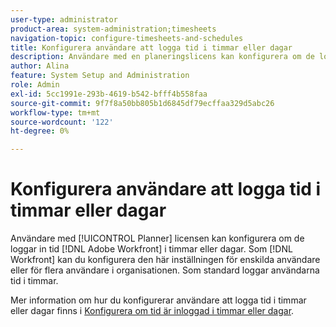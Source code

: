 ```yaml
---
user-type: administrator
product-area: system-administration;timesheets
navigation-topic: configure-timesheets-and-schedules
title: Konfigurera användare att logga tid i timmar eller dagar
description: Användare med en planeringslicens kan konfigurera om de loggar in [!DNL Adobe Workfront] i timmar eller dagar. Som Workfront-administratör kan du konfigurera den här inställningen för enskilda användare eller för flera användare i organisationen. Som standard loggar användarna tid i timmar.
author: Alina
feature: System Setup and Administration
role: Admin
exl-id: 5cc1991e-293b-4619-b542-bfff4b558faa
source-git-commit: 9f7f8a50bb805b1d6845df79ecffaa329d5abc26
workflow-type: tm+mt
source-wordcount: '122'
ht-degree: 0%

---
```


# Konfigurera användare att logga tid i timmar eller dagar

<!--this article should be removed from the admin area because this is not an admin function; we have another article linked below in the user area for timesheets -->

Användare med [!UICONTROL Planner] licensen kan konfigurera om de loggar in tid [!DNL Adobe Workfront] i timmar eller dagar. Som [!DNL Workfront] kan du konfigurera den här inställningen för enskilda användare eller för flera användare i organisationen. Som standard loggar användarna tid i timmar.

Mer information om hur du konfigurerar användare att logga tid i timmar eller dagar finns i [Konfigurera om tid är inloggad i timmar eller dagar](../../../timesheets/config-timesheet-prefs/config-time-logged-hrs-days.md).
